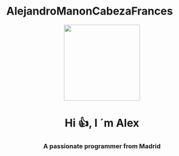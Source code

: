 # AlejandroManonCabezaFrances
<div id="header" align="center">
  <img src="https://media.giphy.com/media/24C2paIV0IBEY/giphy.gif" width="200" />
<h1 align="center">Hi 👍, I ´m Alex</h1>
 <h3 align="center">A passionate programmer from Madrid
 <h3>
</div>
   
